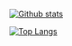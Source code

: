[![Github stats](https://github-readme-stats.vercel.app/api?username=Piterden&hide_border=true&count_private=true&show_icons=true&theme=vision-friendly-dark&include_all_commits=true)](https://github.com/anuraghazra/github-readme-stats)

[![Top Langs](https://github-readme-stats.vercel.app/api/top-langs/?username=Piterden&card_width=496&hide=smarty,java,actionscript&hide_border=true&theme=vision-friendly-dark&langs_count=10)](https://github.com/anuraghazra/github-readme-stats)
